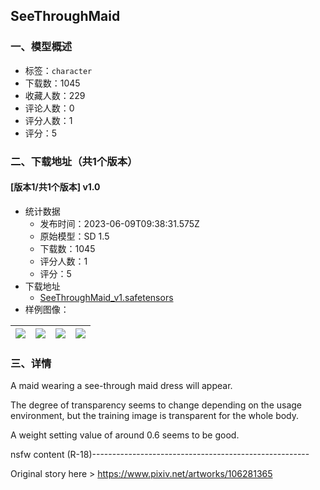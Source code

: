 ## SeeThroughMaid
### 一、模型概述

- 标签：`character`
- 下载数：1045
- 收藏人数：229
- 评论人数：0
- 评分人数：1
- 评分：5

### 二、下载地址（共1个版本）

#### [版本1/共1个版本] v1.0

- 统计数据
  - 发布时间：2023-06-09T09:38:31.575Z
  - 原始模型：SD 1.5
  - 下载数：1045
  - 评分人数：1
  - 评分：5
- 下载地址
  - [SeeThroughMaid_v1.safetensors](https://civitai.com/api/download/models/92293)
- 样例图像：

| <img src="https://image.civitai.com/xG1nkqKTMzGDvpLrqFT7WA/960c3641-807c-44cd-86a9-d4691efb79b7/width=450/1082182.jpeg" /> | <img src="https://image.civitai.com/xG1nkqKTMzGDvpLrqFT7WA/1edcd105-f520-44be-a561-f4f12857b75a/width=450/1082189.jpeg" /> | <img src="https://image.civitai.com/xG1nkqKTMzGDvpLrqFT7WA/a72cb006-2952-43ab-9170-f0096ed5485c/width=450/1082184.jpeg" /> | <img src="https://image.civitai.com/xG1nkqKTMzGDvpLrqFT7WA/ff70456c-47ab-4063-9060-6df2d09d7496/width=450/1082185.jpeg" /> |
| ---- | ---- | ---- | ---- |


### 三、详情
<p>A maid wearing a see-through maid dress will appear.</p><p>The degree of transparency seems to change depending on the usage environment, but the training image is transparent for the whole body.</p><p>A weight setting value of around 0.6 seems to be good.</p><p>nsfw content (R-18)------------------------------------------------------</p><p>Original story here &gt; <a target="_blank" rel="ugc" href="https://www.pixiv.net/artworks/106281365">https://www.pixiv.net/artworks/106281365</a></p>